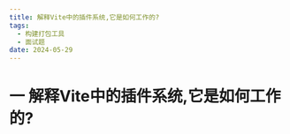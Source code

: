 ```yaml
---
title: 解释Vite中的插件系统,它是如何工作的?
tags:
  - 构建打包工具
  - 面试题
date: 2024-05-29
---
```

# 一 解释Vite中的插件系统,它是如何工作的?
